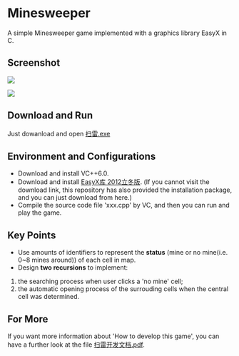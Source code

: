 # Minesweeper
A simple Minesweeper game implemented with a graphics library EasyX in C.
## Screenshot
![](http://yaochenkun.cn/wordpress/wp-content/uploads/2016/07/mine2.jpg)

![](http://yaochenkun.cn/wordpress/wp-content/uploads/2016/07/mine1.png)

## Download and Run
Just dowanload and open [扫雷.exe](https://github.com/yaochenkun/MinesweeperGame/blob/master/扫雷.exe)

## Environment and Configurations
* Download and install VC++6.0.
* Download and install [EasyX库 2012立冬版](http://www.easyx.cn/downloads/View.aspx?id=6). (If you cannot visit the download link, this repository has also provided the installation package, and you can just download from here.)
* Compile the source code file 'xxx.cpp' by VC, and then you can run and play the game.

## Key Points
* Use amounts of identifiers to represent the __status__ (mine or no mine(i.e. 0~8 mines around)) of each cell in map.
* Design __two recursions__ to implement:
 1. the searching process when user clicks a 'no mine' cell;
 2. the automatic opening process of the surrouding cells when the central cell was determined.
 
## For More
If you want more information about 'How to develop this game', you can have a further look at the file [扫雷开发文档.pdf](https://github.com/yaochenkun/MinesweeperGame/blob/master/扫雷开发文档.pdf).
